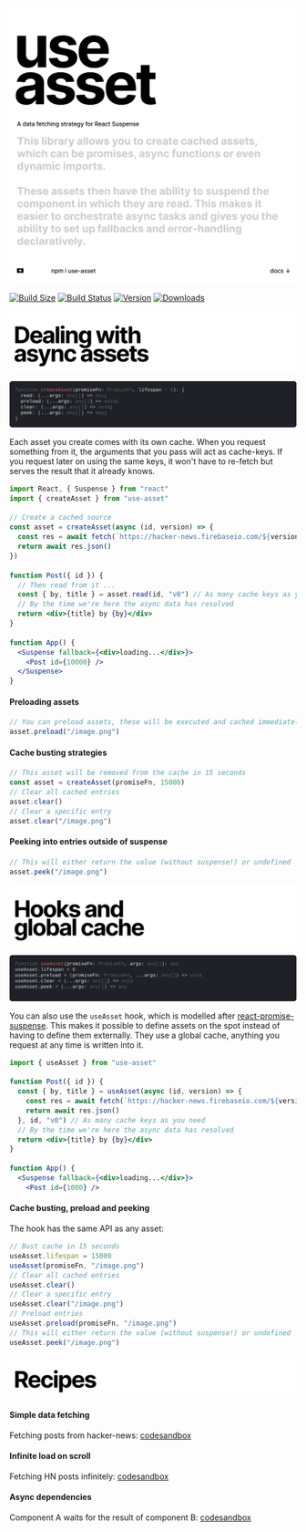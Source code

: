 <p align="left">
  <a id="cover" href="#cover"><img src="img/cover.svg" alt="This library allows you to create cached assets, which can be promises, async functions or even dynamic imports. These assets then have the ability to suspend the component in which they are read. This makes it easier to orchestrate async tasks and gives you the ability to set up fallbacks and error-handling declaratively." /></a>
</p>

[![Build Size](https://img.shields.io/bundlephobia/min/use-asset?label=bunlde%20size&style=flat&colorA=000000&colorB=000000)](https://bundlephobia.com/result?p=use-asset)
[![Build Status](https://img.shields.io/travis/pmndrs/use-asset/master?style=flat&colorA=000000&colorB=000000)](https://travis-ci.org/pmndrs/use-asset)
[![Version](https://img.shields.io/npm/v/use-asset?style=flat&colorA=000000&colorB=000000)](https://www.npmjs.com/package/use-asset)
[![Downloads](https://img.shields.io/npm/dt/use-asset.svg?style=flat&colorA=000000&colorB=000000)](https://www.npmjs.com/package/use-asset)

<p align="left">
  <a id="async-assets" href="#async-assets"><img src="img/async-assets.svg" alt="Dealing with async assets" /></a>
</p>

<p align="left">
  <a id="using-assets" href="#using-assets"><img src="img/createAsset.svg" alt="Types" /></a>
</p>

Each asset you create comes with its own cache. When you request something from it, the arguments that you pass will act as cache-keys. If you request later on using the same keys, it won't have to re-fetch but serves the result that it already knows.

```jsx
import React, { Suspense } from "react"
import { createAsset } from "use-asset"

// Create a cached source
const asset = createAsset(async (id, version) => {
  const res = await fetch(`https://hacker-news.firebaseio.com/${version}/item/${id}.json`)
  return await res.json()
})

function Post({ id }) {
  // Then read from it ...
  const { by, title } = asset.read(id, "v0") // As many cache keys as you need
  // By the time we're here the async data has resolved
  return <div>{title} by {by}</div>
}

function App() {
  <Suspense fallback={<div>loading...</div>}>
    <Post id={10000} />
  </Suspense>
}
```

#### Preloading assets

```jsx
// You can preload assets, these will be executed and cached immediately
asset.preload("/image.png")
```

#### Cache busting strategies

```jsx
// This asset will be removed from the cache in 15 seconds
const asset = createAsset(promiseFn, 15000)
// Clear all cached entries
asset.clear()
// Clear a specific entry
asset.clear("/image.png")
```

#### Peeking into entries outside of suspense

```jsx
// This will either return the value (without suspense!) or undefined
asset.peek("/image.png")
```

<p align="left">
  <a id="hooks-global-cache" href="#hooks-global-cache"><img src="img/hooks-global-cache.svg" alt="Hooks and global cache" /></a>
</p>

<p align="left">
  <a id="cover" href="#hooks-and-global-cache"><img src="img/useAsset.svg" alt="Types" /></a>
</p>

You can also use the `useAsset` hook, which is modelled after [react-promise-suspense](https://github.com/vigzmv/react-promise-suspense). This makes it possible to define assets on the spot instead of having to define them externally. They use a global cache, anything you request at any time is written into it.

```jsx
import { useAsset } from "use-asset"

function Post({ id }) {
  const { by, title } = useAsset(async (id, version) => {
    const res = await fetch(`https://hacker-news.firebaseio.com/${version}/item/${id}.json`)
    return await res.json()
  }, id, "v0") // As many cache keys as you need
  // By the time we're here the async data has resolved
  return <div>{title} by {by}</div>
}

function App() {
  <Suspense fallback={<div>loading...</div>}>
    <Post id={1000} />
```

#### Cache busting, preload and peeking

The hook has the same API as any asset:

```jsx
// Bust cache in 15 seconds
useAsset.lifespan = 15000
useAsset(promiseFn, "/image.png")
// Clear all cached entries
useAsset.clear()
// Clear a specific entry
useAsset.clear("/image.png")
// Preload entries
useAsset.preload(promiseFn, "/image.png")
// This will either return the value (without suspense!) or undefined
useAsset.peek("/image.png")
```

<p align="left">
  <a id="recipes" href="#recipes"><img src="img/recipes.svg" alt="Recipes" /></a>
</p>

#### Simple data fetching

Fetching posts from hacker-news: [codesandbox](https://codesandbox.io/s/use-asset-demo-forked-ji8ky)

#### Infinite load on scroll

Fetching HN posts infinitely: [codesandbox](https://codesandbox.io/s/use-asset-forked-ouzkc)

#### Async dependencies

Component A waits for the result of component B: [codesandbox](https://codesandbox.io/s/use-asset-dependency-70908)
